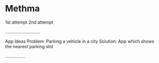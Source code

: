 # Methma
1st attempt
2nd attempt

............................

App Ideas
Problem: Parking a vehicle in a city
Solution: App which shows the nearest parking slot

................